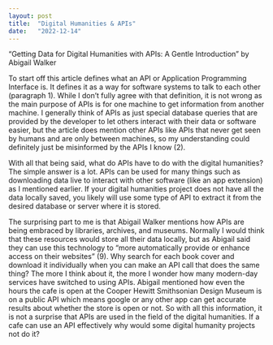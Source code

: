 ```yaml
---
layout: post
title:  "Digital Humanities & APIs"
date:   "2022-12-14"
---
```

“Getting Data for Digital Humanities with APIs: A Gentle Introduction” by Abigail Walker

To start off this article defines what an API or Application Programming Interface is. It defines it as a way for software systems to talk to each other (paragraph 1). While I don’t fully agree with that definition, it is not wrong as the main purpose of APIs is for one machine to get information from another machine. I generally think of APIs as just special database queries that are provided by the developer to let others interact with their data or software easier, but the article does mention other APIs like APIs that never get seen by humans and are only between machines, so my understanding could definitely just be misinformed by the APIs I know (2).

With all that being said, what do APIs have to do with the digital humanities? The simple answer is a lot. APIs can be used for many things such as downloading data live to interact with other software (like an app extension) as I mentioned earlier. If your digital humanities project does not have all the data locally saved, you likely will use some type of API to extract it from the desired database or server where it is stored.

The surprising part to me is that Abigail Walker mentions how APIs are being embraced by libraries, archives, and museums. Normally I would think that these resources would store all their data locally, but as Abigail said they can use this technology to “more automatically provide or enhance access on their websites” (9). Why search for each book cover and download it individually when you can make an API call that does the same thing? The more I think about it, the more I wonder how many modern-day services have switched to using APIs. Abigail mentioned how even the hours the cafe is open at the Cooper Hewitt Smithsonian Design Museum is on a public API which means google or any other app can get accurate results about whether the store is open or not. So with all this information, it is not a surprise that APIs are used in the field of the digital humanities. If a cafe can use an API effectively why would some digital humanity projects not do it? 
